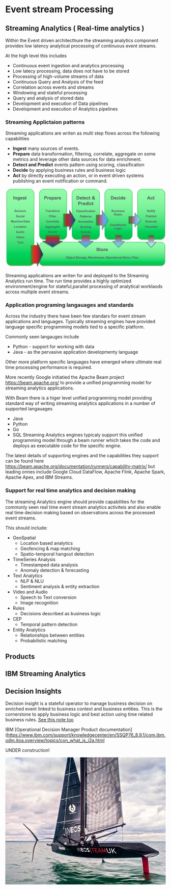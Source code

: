 # Event stream Processing

## Streaming Analytics ( Real-time analytics )
Within the Event driven architecthure the streaming analytics component provides low latency analytical processing of continuous event streams.

At the high level this includes

* Continuous event ingestion and analytics processing
* Low latecy processing, data does not have to be stored
* Processing of high-volume streams of data
* Continuous Query and Analysis of the feed
* Correlation across events and streams
* Windowing and stateful processing
* Query and analysis of stored data
* Development and execution of Data pipelines
* Development and execution of Analytics pipelines

### Streaming Applictaion patterns
Streaming applications are writen as multi step flows across the following capabilities

* **Ingest** many sources of events.
* **Prepare** data transformation, filtering, correlate, aggregate on some metrics and leverage other data sources for data enrichment.
* **Detect and Predict** events pattern using scoring, classification
* **Decide** by applying business rules and business logic
* **Act** by directly executing an action,  or in event driven systems publishing an event notification or command.

![](rt-analytics-app-pattern.png)

Streaming applications are writen for and deployed to the Streaming Analytics run time.  The run time provides a highly optimized  environment/engine for stateful,parallel processing of analytical worklaods across multiple event streams.

### Application programing langauages and standards
Across the industry there have been few standars for event stream applications and languages.  Typically streaming engines have provided language specific programming models tied to a specific platform.

Commonly seen langauges include
* Python - support for working with data
* Java -  as the pervasive application developmenty language

Other more platform specific languages have emerged where ultimate real time processing performance is required.

More recently Google initiatied the Apache Beam project https://beam.apache.org/ to provide a unified programming model for streaming analytics applications.

With Beam there is a higer level unified programming model providing standard way of writing streaming analytics applications in a number of supported langauages
* Java
* Python
* Go
* SQL
Streaming Analytics engines typicaly support this unified programming model through a beam runner which takes the code and deploys as executable code for the specific engine.

The latest details of supporting engines and the capabilities they support can be found here
https://beam.apache.org/documentation/runners/capability-matrix/
but leading onnes include Google Cloud DataFlow, Apache Flink, Apache Spark, Apache Apex,  and IBM Streams.


### Support for real time analytics and decision making

The streaming Analytics engine should provide capabilities for the commonly seen real time event stream analytics activiteis and also enable real time decision making based on observations across the processed event streams.

This should include:

* GeoSpatial
  - Location based analytics
  - Geofencing & map matching
  - Spatio-temporal hangout detection
* TimeSeries Analysis
  - Timestamped data analysis
  - Anomaly detection & forecasting
* Text Analytics
  - NLP & NLU
  - Sentiment analysis & entity extraction
* Video and Audio
  - Speech to Text conversion
  - Image recognition
* Rules
  - Decisions described as business logic
* CEP
  - Temporal pattern detection
* Entity Analytics
  - Relationships between entities
  - Probabilistic matching



## Products
## IBM Streaming Analytics

## Decision Insights
Decision insight is a stateful operator to manage business decision on enriched event linked to business context and business entities. This is the cornerstone to apply business logic and best action using time related business rules.
[See this note too](../dsi/README.md)

IBM [Operational Decision Manager Product documentation](https://www.ibm.com/support/knowledgecenter/en/SSQP76_8.9.1/com.ibm.odm.itoa.overview/topics/con_what_is_i2a.html


UNDER construction!

![](../under-construction.png)
